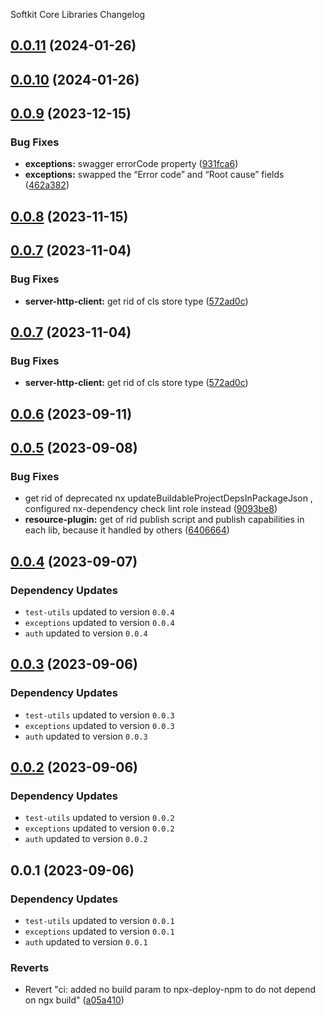 Softkit Core Libraries Changelog
## [0.0.11](https://github.com/softkitit/softkit-core/compare/server-http-client-0.0.10...server-http-client-0.0.11) (2024-01-26)

## [0.0.10](https://github.com/softkitit/softkit-core/compare/server-http-client-0.0.9...server-http-client-0.0.10) (2024-01-26)

## [0.0.9](https://github.com/softkitit/softkit-core/compare/server-http-client-0.0.8...server-http-client-0.0.9) (2023-12-15)


### Bug Fixes

* **exceptions:** swagger errorCode property ([931fca6](https://github.com/softkitit/softkit-core/commit/931fca60b37e82457a81a20971160f1a3d27ee5d))
* **exceptions:** swapped the “Error code” and “Root cause” fields ([462a382](https://github.com/softkitit/softkit-core/commit/462a382880b889f3d4d37004d6e44b5917118238))

## [0.0.8](https://github.com/softkitit/softkit-core/compare/server-http-client-0.0.7...server-http-client-0.0.8) (2023-11-15)

## [0.0.7](https://github.com/softkitit/softkit-core/compare/server-http-client-0.0.6...server-http-client-0.0.7) (2023-11-04)


### Bug Fixes

* **server-http-client:** get rid of cls store type ([572ad0c](https://github.com/softkitit/softkit-core/commit/572ad0c78ad979836654fd26c4a17d26608f9a73))

## [0.0.7](https://github.com/saas-buildkit/saas-buildkit-core/compare/server-http-client-0.0.6...server-http-client-0.0.7) (2023-11-04)


### Bug Fixes

* **server-http-client:** get rid of cls store type ([572ad0c](https://github.com/saas-buildkit/saas-buildkit-core/commit/572ad0c78ad979836654fd26c4a17d26608f9a73))

## [0.0.6](https://github.com/saas-buildkit/saas-buildkit-core/compare/server-http-client-0.0.5...server-http-client-0.0.6) (2023-09-11)

## [0.0.5](https://github.com/saas-buildkit/saas-buildkit-core/compare/server-http-client-0.0.4...server-http-client-0.0.5) (2023-09-08)


### Bug Fixes

* get rid of deprecated nx updateBuildableProjectDepsInPackageJson , configured nx-dependency check lint role instead ([9093be8](https://github.com/saas-buildkit/saas-buildkit-core/commit/9093be892fd5f71629a6c22388e12432dacefdec))
* **resource-plugin:** get of rid publish script and publish capabilities in each lib, because it handled by others ([6406664](https://github.com/saas-buildkit/saas-buildkit-core/commit/64066640d13cfc6bf4e16055349265015d7bcd12))

## [0.0.4](https://github.com/saas-buildkit/saas-buildkit-core/compare/server-http-client-0.0.3...server-http-client-0.0.4) (2023-09-07)

### Dependency Updates

* `test-utils` updated to version `0.0.4`
* `exceptions` updated to version `0.0.4`
* `auth` updated to version `0.0.4`
## [0.0.3](https://github.com/saas-buildkit/saas-buildkit-core/compare/server-http-client-0.0.2...server-http-client-0.0.3) (2023-09-06)

### Dependency Updates

* `test-utils` updated to version `0.0.3`
* `exceptions` updated to version `0.0.3`
* `auth` updated to version `0.0.3`
## [0.0.2](https://github.com/saas-buildkit/saas-buildkit-core/compare/server-http-client-0.0.1...server-http-client-0.0.2) (2023-09-06)

### Dependency Updates

* `test-utils` updated to version `0.0.2`
* `exceptions` updated to version `0.0.2`
* `auth` updated to version `0.0.2`
## 0.0.1 (2023-09-06)

### Dependency Updates

* `test-utils` updated to version `0.0.1`
* `exceptions` updated to version `0.0.1`
* `auth` updated to version `0.0.1`

### Reverts

* Revert "ci: added no build param to npx-deploy-npm to do not depend on ngx build" ([a05a410](https://github.com/saas-buildkit/saas-buildkit-core/commit/a05a41073965039dd9656840a80144dcd6b4e180))

